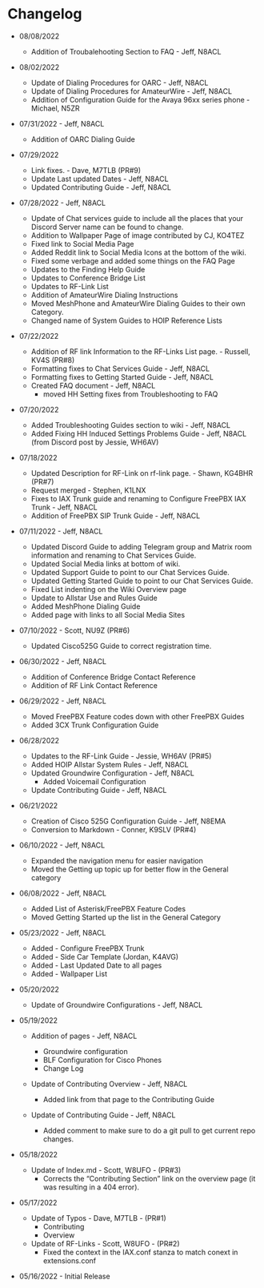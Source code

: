 # Changelog

* 08/08/2022
    * Addition of Troubalehooting Section to FAQ - Jeff, N8ACL

* 08/02/2022
    * Update of Dialing Procedures for OARC - Jeff, N8ACL
    * Update of Dialing Procedures for AmateurWire - Jeff, N8ACL
    * Addition of Configuration Guide for the Avaya 96xx series phone - Michael, N5ZR

* 07/31/2022 - Jeff, N8ACL
    * Addition of OARC Dialing Guide

* 07/29/2022 
    * Link fixes. - Dave, M7TLB (PR#9)
    * Update Last updated Dates - Jeff, N8ACL
    * Updated Contributing Guide - Jeff, N8ACL

* 07/28/2022 - Jeff, N8ACL
    * Update of Chat services guide to include all the places that your Discord Server name can be found to change.
    * Addition to Wallpaper Page of image contributed by CJ, KO4TEZ
    * Fixed link to Social Media Page
    * Added Reddit link to Social Media Icons at the bottom of the wiki.
    * Fixed some verbage and added some things on the FAQ Page
    * Updates to the Finding Help Guide
    * Updates to Conference Bridge List
    * Updates to RF-Link List
    * Addition of AmateurWire Dialing Instructions
    * Moved MeshPhone and AmateurWire Dialing Guides to their own Category.
    * Changed name of System Guides to HOIP Reference Lists

* 07/22/2022
    * Addition of RF link Information to the RF-Links List page. - Russell, KV4S (PR#8)
    * Formatting fixes to Chat Services Guide - Jeff, N8ACL
    * Formatting fixes to Getting Started Guide - Jeff, N8ACL
    * Created FAQ document - Jeff, N8ACL
        * moved HH Setting fixes from Troubleshooting to FAQ 

* 07/20/2022
    * Added Troubleshooting Guides section to wiki - Jeff, N8ACL
    * Added Fixing HH Induced Settings Problems Guide - Jeff, N8ACL (from Discord post by Jessie, WH6AV)

* 07/18/2022 
    * Updated Description for RF-Link on rf-link page. - Shawn, KG4BHR (PR#7)
    * Request merged - Stephen, K1LNX
    * Fixes to IAX Trunk guide and renaming to Configure FreePBX IAX Trunk - Jeff, N8ACL
    * Addition of FreePBX SIP Trunk Guide - Jeff, N8ACL

* 07/11/2022 - Jeff, N8ACL
    * Updated Discord Guide to adding Telegram group and Matrix room information and renaming to Chat Services Guide.
    * Updated Social Media links at bottom of wiki.
    * Updated Support Guide to point to our Chat Services Guide.
    * Updated Getting Started Guide to point to our Chat Services Guide.
    * Fixed List indenting on the Wiki Overview page
    * Update to Allstar Use and Rules Guide
    * Added MeshPhone Dialing Guide
    * Added page with links to all Social Media Sites

* 07/10/2022 - Scott, NU9Z (PR#6)
    * Updated Cisco525G Guide to correct registration time.

* 06/30/2022 - Jeff, N8ACL
    * Addition of Conference Bridge Contact Reference
    * Addition of RF Link Contact Reference

* 06/29/2022 - Jeff, N8ACL
    * Moved FreePBX Feature codes down with other FreePBX Guides
    * Added 3CX Trunk Configuration Guide

* 06/28/2022
    * Updates to the RF-Link Guide - Jessie, WH6AV (PR#5)
    * Added HOIP Allstar System Rules - Jeff, N8ACL
    * Updated Groundwire Configuration - Jeff, N8ACL
        * Added Voicemail Configuration
    * Update Contributing Guide - Jeff, N8ACL
 
* 06/21/2022
    * Creation of Cisco 525G Configuration Guide - Jeff, N8EMA
    * Conversion to Markdown - Conner, K9SLV (PR#4)

* 06/10/2022 - Jeff, N8ACL
    * Expanded the navigation menu for easier navigation
    * Moved the Getting up topic up for better flow in the General category

* 06/08/2022 - Jeff, N8ACL
    * Added List of Asterisk/FreePBX Feature Codes
    * Moved Getting Started up the list in the General Category

* 05/23/2022 - Jeff, N8ACL
    * Added - Configure FreePBX Trunk
    * Added - Side Car Template (Jordan, K4AVG)
    * Added - Last Updated Date to all pages
    * Added - Wallpaper List

* 05/20/2022
    * Update of Groundwire Configurations - Jeff, N8ACL

* 05/19/2022
    * Addition of pages - Jeff, N8ACL
        * Groundwire configuration
        * BLF Configuration for Cisco Phones
        * Change Log
    * Update of Contributing Overview - Jeff, N8ACL
        * Added link from that page to the Contributing Guide

    * Update of Contributing Guide - Jeff, N8ACL
        * Added comment to make sure to do a git pull to get current repo changes.

* 05/18/2022
    * Update of Index.md - Scott, W8UFO - (PR#3)
        * Corrects the “Contributing Section” link on the overview page (it was resulting in a 404 error).

* 05/17/2022
    * Update of Typos - Dave, M7TLB - (PR#1)
        * Contributing
        * Overview
    * Update of RF-Links - Scott, W8UFO - (PR#2)
        * Fixed the context in the IAX.conf stanza to match conext in extensions.conf

* 05/16/2022 - Initial Release